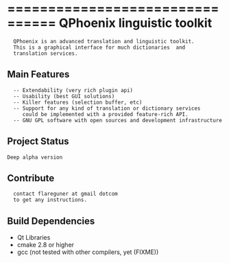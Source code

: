 ================================
QPhoenix linguistic toolkit
================================




      QPhoenix is an advanced translation and linguistic toolkit. 
      This is a graphical interface for much dictionaries  and 
      translation services. 
      
      
Main Features
----------------

      -- Extendability (very rich plugin api)
      -- Usability (best GUI solutions)
      -- Killer features (selection buffer, etc)
      -- Support for any kind of translation or dictionary services
         could be implemented with a provided feature-rich API.
      -- GNU GPL software with open sources and development infrastructure
      
      

Project Status
----------------

	Deep alpha version
	
	
Contribute
----------------

      contact flareguner at gmail dotcom
      to get any instructions.
      
      
Build Dependencies
--------------------
  - Qt Libraries
  - cmake 2.8 or higher
  - gcc (not tested with other compilers, yet (FIXME))
      